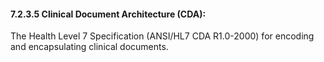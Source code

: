 #### 7.2.3.5 Clinical Document Architecture (CDA):

The Health Level 7 Specification (ANSI/HL7 CDA R1.0-2000) for encoding and encapsulating clinical documents.
